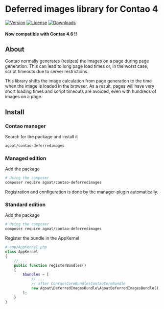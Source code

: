 # Deferred images library for Contao 4

[![Version](https://img.shields.io/packagist/v/agoat/contao-deferredimages.svg?style=flat-square)](http://packagist.org/packages/agoat/contao-deferredimages)
[![License](https://img.shields.io/packagist/l/agoat/contao-deferredimages.svg?style=flat-square)](http://packagist.org/packages/agoat/contao-deferredimages)
[![Downloads](https://img.shields.io/packagist/dt/agoat/contao-deferredimages.svg?style=flat-square)](http://packagist.org/packages/agoat/contao-deferredimages)

#### Now compatible with Contao 4.6 !!

## About
Contao normally generates (resizes) the images on a page during page generation. This can lead to long page load times or, in the worst case, script timeouts due to server restrictions.

This library shifts the image calculation from page generation to the time when the image is loaded in the browser. As a result, pages will have very short loading times and script timeouts are avoided, even with hundreds of images on a page.


## Install
### Contao manager
Search for the package and install it
```bash
agoat/contao-deferredimages
```

### Managed edition
Add the package
```bash
# Using the composer
composer require agoat/contao-deferredimages
```
Registration and configuration is done by the manager-plugin automatically.

### Standard edition
Add the package
```bash
# Using the composer
composer require agoat/contao-deferredimages
```
Register the bundle in the AppKernel
```php
# app/AppKernel.php
class AppKernel
{
    // ...
    public function registerBundles()
    {
        $bundles = [
            // ...
            // after Contao\CoreBundle\ContaoCoreBundle
            new Agoat\DeferredImagesBundle\AgoatDeferredImagesBundle(),
        ];
    }
}
```


